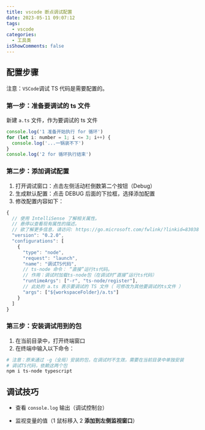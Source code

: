 ```yaml
---
title: vscode 断点调试配置
date: 2023-05-11 09:07:12
tags:
  - vscode
categories:
  - 工具类
isShowComments: false
---
```


## 配置步骤

注意：`VSCode`调试 TS 代码是需要配置的。

### 第一步：准备要调试的 ts 文件

新建 `a.ts` 文件，作为要调试的 ts 文件

```js
console.log('1 准备开始执行 for 循环')
for (let i: number = 1; i <= 3; i++) {
  console.log('...一锅装不下')
}
console.log('2 for 循环执行结束')
```

### 第二步：添加调试配置

1. 打开调试窗口：点击左侧活动栏倒数第二个按钮（Debug）
2. 生成默认配置：点击 DEBUG 后面的下拉框，选择添加配置
3. 修改配置内容如下：

```js
{
  // 使用 IntelliSense 了解相关属性。
  // 悬停以查看现有属性的描述。
  // 欲了解更多信息，请访问: https://go.microsoft.com/fwlink/?linkid=830387
  "version": "0.2.0",
  "configurations": [
    {
      "type": "node",
      "request": "launch",
      "name": "调试TS代码",
      // ts-node 命令： “直接”运行ts代码。
      // 作用：调试时加载ts-node包（在调试时“直接”运行ts代码）
      "runtimeArgs": ["-r", "ts-node/register"],
      // 此处的 a.ts 表示要调试的 TS 文件（ 可修改为其他要调试的ts文件 ）
      "args": ["${workspaceFolder}/a.ts"]
    }
  ]
}
```

### 第三步：安装调试用到的包

1. 在当前目录中，打开终端窗口
2. 在终端中输入以下命令：

```bash
# 注意：原来通过 -g（全局）安装的包，在调试时不生效，需要在当前目录中单独安装
# 调试TS代码，依赖这两个包
npm i ts-node typescript
```

## 调试技巧

- 查看 `console.log` 输出（调试控制台）

- 监视变量的值（1 鼠标移入 2 **添加到左侧监视窗口**）

